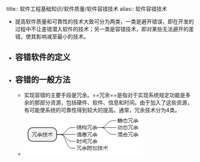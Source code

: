title:: 软件工程基础知识/软件质量/软件容错技术
alias:: 软件容错技术

- 提高软件质量和可靠性的技术大致可分为两类，一类是避开错误，即在开发的过程中不让差错潜入软件的技术；另一类是容错技术，即对某些无法避开的差错，使其影响减至最小的技术。
- ## 容错软件的定义
- ## 容错的一般方法
	- 实现容错的主要手段是冗余。==冗余==是指对于实现系统规定功能是多余的那部分资源，包括硬件、软件、信息和时间。由于加入了这些资源，有可能使系统的可靠性得到较大的提高。通常，冗余技术分为4类。
	- ![image.png](../assets/image_1649031137659_0.png)